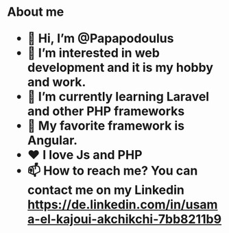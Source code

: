 <h1>About me</1>

- 👋 Hi, I’m @Papapodoulus
- 👀 I’m interested in web development and it is my hobby and work.
- 🌱 I’m currently learning Laravel and other PHP frameworks
- 💪 My favorite framework is Angular.
- ❤️ I love Js and PHP
- 📫 How to reach me? You can contact me on my Linkedin  https://de.linkedin.com/in/usama-el-kajoui-akchikchi-7bb8211b9
